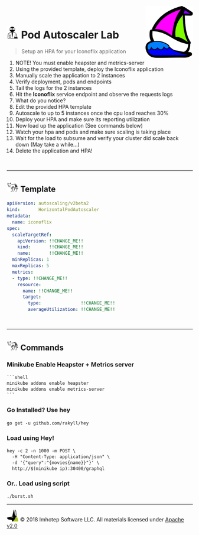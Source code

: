 <img src="../assets/k8sland.png" align="right" width="128" height="auto"/>

<br/>

# <img src="../assets/lab.png" width="32" height="auto"/> Pod Autoscaler Lab

> Setup an HPA for your Iconoflix application

1. NOTE! You must enable heapster and metrics-server
1. Using the provided template, deploy the Iconoflix application
1. Manually scale the application to 2 instances
1. Verify deployment, pods and endpoints
1. Tail the logs for the 2 instances
1. Hit the **Iconoflix** service endpoint and observe the requests logs
1. What do you notice?
1. Edit the provided HPA template
  1. Autoscale to up to 5 instances once the cpu load reaches 30%
1. Deploy your HPA and make sure its reporting utilization
1. Now load up the application (See commands below)
1. Watch your hpa and pods and make sure scaling is taking place
1. Wait for the load to subsume and verify your cluster did scale back down (May take a while...)
1. Delete the application and HPA!

<br/>

---
## <img src="../assets/fox.png" width="32" height="auto"/> Template


```yaml
apiVersion: autoscaling/v2beta2
kind:       HorizontalPodAutoscaler
metadata:
  name: iconoflix
spec:
  scaleTargetRef:
    apiVersion: !!CHANGE_ME!!
    kind:       !!CHANGE_ME!!
    name:       !!CHANGE_ME!!
  minReplicas: 1
  maxReplicas: 5
  metrics:
  - type: !!CHANGE_ME!!
    resource:
      name: !!CHANGE_ME!!
      target:
        type:               !!CHANGE_ME!!
        averageUtilization: !!CHANGE_ME!!
```


<br/>

---
## <img src="../assets/fox.png" width="32" height="auto"/> Commands

### Minikube Enable Heapster + Metrics server

    ```shell
    minikube addons enable heapster
    minikube addons enable metrics-server
    ```

### Go Installed? Use hey

```shell
go get -u github.com/rakyll/hey
```

### Load using Hey!

```shell
hey -c 2 -n 1000 -m POST \
  -H "Content-Type: application/json" \
  -d '{"query":"{movies{name}}"}' \
  http://$(minikube ip):30400/graphql
```

### Or.. Load using script

```shell
./burst.sh
```


---
<img src="../assets/imhotep_logo.png" width="32" height="auto"/> © 2018 Imhotep Software LLC.
All materials licensed under [Apache v2.0](http://www.apache.org/licenses/LICENSE-2.0)